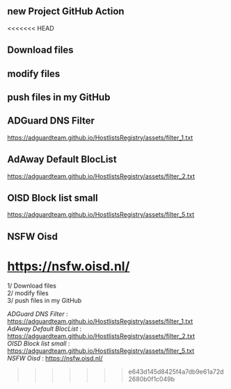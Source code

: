 ## new Project GitHub Action
<<<<<<< HEAD
## Download files
## modify files
## push files in my GitHub

## ADGuard DNS Filter
https://adguardteam.github.io/HostlistsRegistry/assets/filter_1.txt

## AdAway Default BlocList
https://adguardteam.github.io/HostlistsRegistry/assets/filter_2.txt

## OISD Block list small
https://adguardteam.github.io/HostlistsRegistry/assets/filter_5.txt

## NSFW Oisd
https://nsfw.oisd.nl/
=======
1/ Download files  
2/ modify files  
3/ push files in my GitHub

_ADGuard DNS Filter_ : https://adguardteam.github.io/HostlistsRegistry/assets/filter_1.txt  
_AdAway Default BlocList_ : https://adguardteam.github.io/HostlistsRegistry/assets/filter_2.txt  
_OISD Block list small_ : https://adguardteam.github.io/HostlistsRegistry/assets/filter_5.txt  
_NSFW Oisd_ : https://nsfw.oisd.nl/
>>>>>>> e643d145d8425f4a7db9e61a72d2680b0f1c049b
